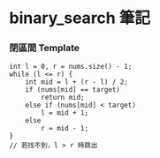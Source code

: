 # binary_search 筆記

<!-- 在此加入這個類別的筆記 -->

### 閉區間 Template
```clike=
int l = 0, r = nums.size() - 1;
while (l <= r) {
    int mid = l + (r - l) / 2;
    if (nums[mid] == target)
        return mid;
    else if (nums[mid] < target)
        l = mid + 1;
    else
        r = mid - 1;
}
// 若找不到，l > r 時跳出

```